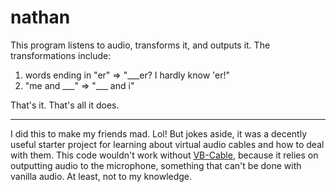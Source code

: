 # nathan
This program listens to audio, transforms it, and outputs it. The transformations include:

1) words ending in "er" => "\_\_\_er? I hardly know 'er!"
2) "me and \_\_\_" => "\_\_\_ and i"

That's it. That's all it does.

---

I did this to make my friends mad. Lol! But jokes aside, it was a decently useful starter project for learning about virtual audio cables and how to deal with them. This code wouldn't work without [VB-Cable](https://vb-audio.com/Cable/), because it relies on outputting audio to the microphone, something that can't be done with vanilla audio. At least, not to my knowledge.
